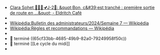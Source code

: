 - [Clara Sohet 🏳️‍⚧️🍉·💕J-2🌈: &amp;quot;Bon, c&amp;#39;est tranché : première sortie de route en …&amp;quot; - Eldritch Café](https://eldritch.cafe/@Pandora/111980158155555456)
-
- [Wikipédia:Bulletin des administrateurs/2024/Semaine 7 — Wikipédia](https://fr.wikipedia.org/wiki/Wikip%C3%A9dia:Bulletin_des_administrateurs/2024/Semaine_7#Violation_de_WP:PANTIN_pour_peser_sur_l'%C3%A9ditorial_:_%C2%AB_Vote_coll%C3%A9gial_structur%C3%A9_pour_y_voir_plus_clair_%C2%BB)
- [Wikipédia:Règles et recommandations — Wikipédia](https://fr.wikipedia.org/wiki/Wikip%C3%A9dia:R%C3%A8gles_et_recommandations)
-
- 📕 terminé ((65cf33bb-4685-49b9-82a0-79249958f50c))
- 📕 terminé [[Le cycle du midi]]
-